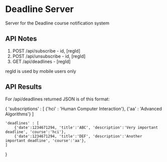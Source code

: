 Deadline Server
===============

Server for the Deadline course notification system

API Notes
----------
1. POST /api/subscribe - id, [regId]
2. POST /api/unsubscribe - id, [regId]
3. GET  /api/deadlines - [regId]

regId is used by mobile users only

API Results
-----------
For /api/deadlines returned JSON is of this format:

{
	'subscriptions' : [
		{'hci' : 'Human Computer Interaction'},
		{'aa' : 'Advanced Algorithms'}
	]

	'deadlines' : [
		{'date':1234671294, 'title':'ABC', 'description':'Very important deadline', 'course':'hci'},
		{'date':1234671294, 'title':'DEF', 'description':'Another important deadline', 'course':'aa'},
	]
}